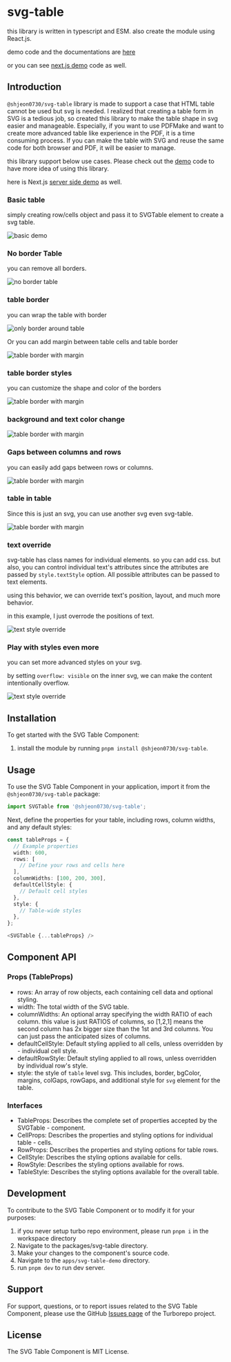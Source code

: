 # svg-table

this library is written in typescript and ESM.
also create the module using React.js.

demo code and the documentations are [here](https://github.com/wootra/svg-table/tree/main/apps/svg-table-demo)

or you can see [next.js demo](https://github.com/wootra/svg-table/tree/main/apps/svg-table-demo-next) code as well.

## Introduction

`@shjeon0730/svg-table` library is made to support a case that HTML table cannot be used but svg is needed.
I realized that creating a table form in SVG is a tedious job, so created this library to make the table shape in svg easier and manageable.
Especially, if you want to use PDFMake and want to create more advanced table like experience in the PDF, it is a time consuming process.
If you can make the table with SVG and reuse the same code for both browser and PDF, it will be easier to manage.

this library support below use cases. Please check out the [demo](https://github.com/wootra/svg-table/tree/main/apps/svg-table-demo) code to have more idea of using this library.

here is Next.js [server side demo](https://github.com/wootra/svg-table/tree/main/apps/svg-table-demo-next) as well.

### Basic table

simply creating row/cells object and pass it to SVGTable element to create a svg table.

![basic demo](../../packages/demo-components/README.assets/basic-demo.png)

### No border Table

you can remove all borders.

![no border table](../../packages/demo-components/README.assets/no-border-table.png)

### table border

you can wrap the table with border

![only border around table](../../packages/demo-components/README.assets/only-around-table-border.png)

Or you can add margin between table cells and table border

![table border with margin](../../packages/demo-components/README.assets/table-border-with-margin.png)

### table border styles

you can customize the shape and color of the borders

![table border with margin](../../packages/demo-components/README.assets/table-border-styles.png)

### background and text color change

![table border with margin](../../packages/demo-components/README.assets/bgcolor-and-txtcolor.png)

### Gaps between columns and rows

you can easily add gaps between rows or columns.

![table border with margin](../../packages/demo-components/README.assets/gaps.png)

### table in table

Since this is just an svg, you can use another svg even svg-table.

![table border with margin](../../packages/demo-components/README.assets/embedded-tables.png)

### text override

svg-table has class names for individual elements. so you can add css.
but also, you can control individual text's attributes since the attributes are passed by `style.textStyle` option. All possible attributes can be passed to text elements.

using this behavior, we can override text's position, layout, and much more behavior.

in this example, I just overrode the positions of text.

![text style override](../../packages/demo-components/README.assets/text-style-override.png)

### Play with styles even more

you can set more advanced styles on your svg.

by setting `overflow: visible` on the inner svg, we can make the content intentionally overflow.

![text style override](../../packages/demo-components/README.assets/table-advanced-styles.png)

## Installation

To get started with the SVG Table Component:

1. install the module by running `pnpm install @shjeon0730/svg-table`.

## Usage

To use the SVG Table Component in your application, import it from the `@shjeon0730/svg-table` package:

```typescript
import SVGTable from '@shjeon0730/svg-table';
```

Next, define the properties for your table, including rows, column widths, and any default styles:

```typescript
const tableProps = {
  // Example properties
  width: 600,
  rows: [
    // Define your rows and cells here
  ],
  columnWidths: [100, 200, 300],
  defaultCellStyle: {
    // Default cell styles
  },
  style: {
    // Table-wide styles
  },
};

<SVGTable {...tableProps} />
```

## Component API

### Props (TableProps)

- rows: An array of row objects, each containing cell data and optional styling.
- width: The total width of the SVG table.
- columnWidths: An optional array specifying the width RATIO of each column. this value is just RATIOS of columns, so [1,2,1] means the second column has 2x bigger size than the 1st and 3rd columns. You can just pass the anticipated sizes of columns.
- defaultCellStyle: Default styling applied to all cells, unless overridden by - individual cell style.
- defaultRowStyle: Default styling applied to all rows, unless overridden by individual row's style.
- style: the style of `table` level svg. This includes, border, bgColor, margins, colGaps, rowGaps, and additional style for `svg` element for the table.

### Interfaces

- TableProps: Describes the complete set of properties accepted by the SVGTable - component.
- CellProps: Describes the properties and styling options for individual table - cells.
- RowProps: Describes the properties and styling options for table rows.
- CellStyle: Describes the styling options available for cells.
- RowStyle: Describes the styling options available for rows.
- TableStyle: Describes the styling options available for the overall table.

## Development

To contribute to the SVG Table Component or to modify it for your purposes:

1. if you never setup turbo repo environment, please run `pnpm i` in the workspace directory
2. Navigate to the packages/svg-table directory.
3. Make your changes to the component's source code.
4. Navigate to the `apps/svg-table-demo` directory.
5. run `pnpm dev` to run dev server.

## Support

For support, questions, or to report issues related to the SVG Table Component, please use the GitHub [Issues page](https://github.com/wootra/svg-table/issues) of the Turborepo project.

## License

The SVG Table Component is MIT License.
